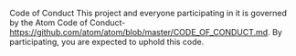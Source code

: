 Code of Conduct
This project and everyone participating in it is governed by the Atom Code of Conduct-https://github.com/atom/atom/blob/master/CODE_OF_CONDUCT.md. 
By participating, you are expected to uphold this code. 
